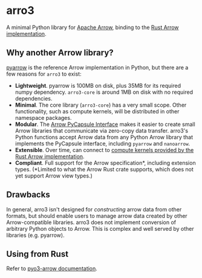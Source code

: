 # arro3

A minimal Python library for [Apache Arrow](https://arrow.apache.org/docs/index.html), binding to the [Rust Arrow implementation](https://github.com/apache/arrow-rs).

## Why another Arrow library?

[pyarrow](https://arrow.apache.org/docs/python/index.html) is the reference Arrow implementation in Python, but there are a few reasons for `arro3` to exist:

- **Lightweight**. pyarrow is 100MB on disk, plus 35MB for its required numpy dependency. `arro3-core` is around 1MB on disk with no required dependencies.
- **Minimal**. The core library (`arro3-core`) has a very small scope. Other functionality, such as compute kernels, will be distributed in other namespace packages.
- **Modular**. The [Arrow PyCapsule Interface](https://arrow.apache.org/docs/format/CDataInterface/PyCapsuleInterface.html) makes it easier to create small Arrow libraries that communicate via zero-copy data transfer. arro3's Python functions accept Arrow data from any Python Arrow library that implements the PyCapsule interface, including `pyarrow` and `nanoarrow`.
- **Extensible**. Over time, can connect to [compute kernels provided by the Rust Arrow implementation](https://docs.rs/arrow/latest/arrow/compute/index.html).
- **Compliant**. Full support for the Arrow specification*, including extension types. (*Limited to what the Arrow Rust crate supports, which does not yet support Arrow view types.)

## Drawbacks

In general, arro3 isn't designed for _constructing_ arrow data from other formats, but should enable users to manage arrow data created by other Arrow-compatible libraries. arro3 does not implement conversion of arbitrary Python objects to Arrow. This is complex and well served by other libraries (e.g. pyarrow).

## Using from Rust

Refer to [pyo3-arrow documentation](https://docs.rs/pyo3-arrow).

